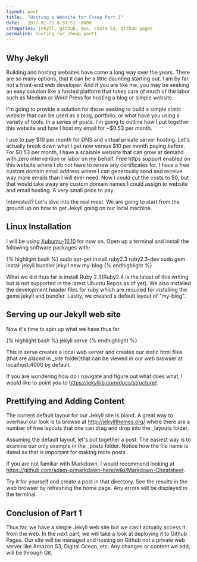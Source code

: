 ```yaml
---
layout: post
title:  "Hosting a Website for Cheap Part 1"
date:   2017-01-21 8:39:51 -0600
categories: jekyll, github, aws, route 53, github pages
permalink: hosting_for_cheap_part1
---
```


## Why Jekyll

Building and hosting websites have come a long way over the years.  There are so many options, that it can be a little daunting starting out.  I am by far not a front-end web developer.  And if you are like me, you may be seeking an easy solution like a hosted platform that takes care of much of the labor such as Medium or Word Press for hosting a blog or simple website.

I'm going to provide a solution for those seeking to build a simple static website that can be used as a blog, portfolio, or what have you using a variety of tools.  In a series of posts, I'm going to outline how I put together this website and how I host my email for ~$0.53 per month.  

I use to pay $10 per month for DNS and virtual private server hosting.  Let's actually break down what I get now versus $10 per month paying before.  For $0.53 per month, I have a scalable website that can grow at demand with zero intervention or labor on my behalf.  Free https support enabled on this website where I do not have to renew any certificates for.  I have a free custom domain email address where I can generously send and receive way more emails than I will ever need.  Now I could cut the costs to $0, but that would take away any custom domain names I could assign to website and email hosting.  A very small price to pay.

Interested?  Let's dive into the real meat.  We are going to start from the ground up on how to get Jekyll going on our local machine.

## Linux Installation

I will be using [Xubuntu-16.10](http://mirror.us.leaseweb.net/ubuntu-cdimage/xubuntu/releases/16.10/release/) for now on.  Open up a terminal and install the following software packages with:

{% highlight bash %}
sudo apt-get install ruby2.3 ruby2.3-dev
sudo gem install jekyll bundler
jekyll new my-blog
{% endhighlight %}

What we did thus far is install Ruby 2.3(Ruby2.4 is the latest of this writing but is not supported in the latest Ubuntu Repos as of yet).  We also installed the development header files for ruby which are required for installing the gems jekyll and bundler.  Lastly, we created a default layout of "my-blog".

## Serving up our Jekyll web site

Now it's time to spin up what we have thus far.

{% highlight bash %}
jekyll serve
{% endhighlight %}

This in serve creates a local web server and creates our static html files (that are placed in _site folder)that can be viewed in our web browser at localhost:4000 by default.  

If you are wondering how do I navigate and figure out what does what, I would like to point you to https://jekyllrb.com/docs/structure/.

## Prettifying and Adding Content

The current default layout for our Jekyll site is bland.  A great way to overhaul our look is to browse at http://jekyllthemes.org/ where there are a number of free layouts that one can drag and drop into the _layouts folder.

Assuming the default layout, let's put together a post.  The easiest way is to examine our only example in the _posts folder.  Notice how the file name is dated as that is important for making more posts.

If you are not familiar with Markdown, I would recommend looking at https://github.com/adam-p/markdown-here/wiki/Markdown-Cheatsheet.

Try it for yourself and create a post in that directory.  See the results in the web browser by refreshing the home page.  Any errors will be displayed in the terminal.

## Conclusion of Part 1

Thus far, we have a simple Jekyll web site but we can't actually access it from the web.  In the next part, we will take a look at deploying it to Github Pages.  Our site will be managed and hosting on Github not a private web server like Amazon S3, Digital Ocean, etc.  Any changes or content we add, will be through Git.